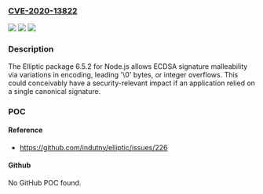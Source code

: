 ### [CVE-2020-13822](https://cve.mitre.org/cgi-bin/cvename.cgi?name=CVE-2020-13822)
![](https://img.shields.io/static/v1?label=Product&message=n%2Fa&color=blue)
![](https://img.shields.io/static/v1?label=Version&message=n%2Fa&color=blue)
![](https://img.shields.io/static/v1?label=Vulnerability&message=n%2Fa&color=brighgreen)

### Description

The Elliptic package 6.5.2 for Node.js allows ECDSA signature malleability via variations in encoding, leading '\0' bytes, or integer overflows. This could conceivably have a security-relevant impact if an application relied on a single canonical signature.

### POC

#### Reference
- https://github.com/indutny/elliptic/issues/226

#### Github
No GitHub POC found.


